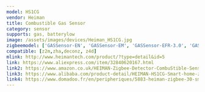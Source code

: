 ```yaml
---
model: HS1CG
vendor: Heiman
title: Combustible Gas Sensor
category: sensor
supports: gas, batterylow
image: /assets/images/devices/Heiman_HS1CG.jpg
zigbeemodel: ['GASSensor-EN', 'GASSensor-EM', 'GASSensor-EFR-3.0', 'GASSensor-EF-3.0', 'GAS_V15']
compatible: [z2m,zha,deconz, z4d]
mlink: http://www.heimantech.com/product/?type=detail&id=5
link: https://www.aliexpress.com/item/32840620167.html
link2: https://www.amazon.co.uk/HEIMAN-Zigbee-Detector-CombuStible-Sensor/dp/B07C6QYZ3W
link3: https://www.alibaba.com/product-detail/HEIMAN-HS1CG-Smart-home-zigbee-Natural_60379571509.html
link4: https://www.domadoo.fr/en/peripheriques/5883-heiman-zigbee-30-smart-combustible-gas-sensor.html
---
```

